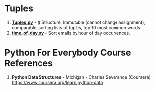 #  Tuples
1.  **[Tuples.py](https://github.com/nkuhta/Python-Data-Structures/blob/master/5.%20Tuples/Tuples.py)** - () Structure, Immutable (cannot change assignment), comparable, sorting lists of tuples, top 10 most common words.
2.  **[time_of_day.py](https://github.com/nkuhta/Python-Data-Structures/blob/master/5.%20Tuples/time_of_day.py)**	- Sort emails by hour of day occurrences. 

#  Python For Everybody Course References
1.  **Python Data Structures** - Michigan - Charles Severance (Coursera)   
	https://www.coursera.org/learn/python-data
